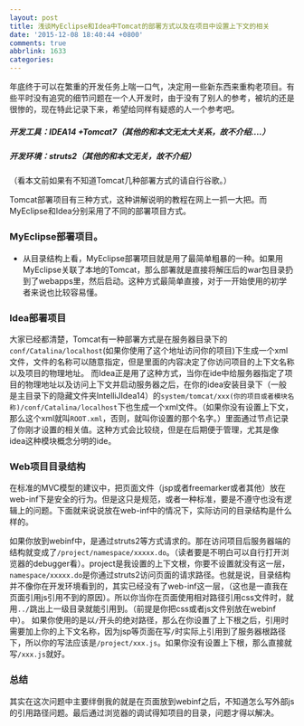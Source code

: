 ```yaml
---
layout: post
title: 浅谈MyEclipse和Idea中Tomcat的部署方式以及在项目中设置上下文的相关
date: '2015-12-08 18:40:44 +0800'
comments: true
abbrlink: 1633
categories:
---
```

年底终于可以在繁重的开发任务上喘一口气，决定用一些新东西来重构老项目。有些平时没有追究的细节问题在一个人开发时，由于没有了别人的参考，被坑的还是很惨的，现在特此记录下来，希望给同样有疑惑的人一个参考吧。

##### 开发工具：IDEA14 +Tomcat7（其他的和本文无太大关系，故不介绍....）
##### 开发环境：struts2（其他的和本文无关，故不介绍）
（看本文前如果有不知道Tomcat几种部署方式的请自行谷歌。）
<!--more-->

Tomcat部署项目有三种方式，这种讲解说明的教程在网上一抓一大把。而MyEclipse和Idea分别采用了不同的部署项目方式。

### MyEclipse部署项目。
- 从目录结构上看，MyEclipse部署项目就是用了最简单粗暴的一种。如果用MyEclipse关联了本地的Tomcat，那么部署就是直接将解压后的war包目录扔到了webapps里，然后启动。这种方式最简单直接，对于一开始使用的初学者来说也比较容易懂。

### Idea部署项目
大家已经都清楚，Tomcat有一种部署方式是在服务器目录下的`conf/Catalina/localhost`(如果你使用了这个地址访问你的项目)下生成一个xml文件，文件的名称可以随意指定，但是里面的内容决定了你访问项目的上下文名称以及项目的物理地址。
而Idea正是用了这种方式，当你在ide中给服务器指定了项目的物理地址以及访问上下文并启动服务器之后，在你的idea安装目录下（一般是主目录下的隐藏文件夹IntelliJIdea14）的`system/tomcat/xxx(你的项目或者模块名称)/conf/Catalina/localhost`下也生成一个xml文件。（如果你没有设置上下文，那么这个xml就叫`ROOT.xml`，否则，就叫你设置的那个名字。）里面通过节点记录了你刚才设置的相关值。这种方式会比较绕，但是在后期便于管理，尤其是像idea这种模块概念分明的ide。

### Web项目目录结构
在标准的MVC模型的建议中，把页面文件（jsp或者freemarker或者其他）放在web-inf下是安全的行为。但是这只是规范，或者一种标准，要是不遵守也没有逻辑上的问题。下面就来说说放在web-inf中的情况下，实际访问的目录结构是什么样的。

如果你放到webinf中，是通过struts2等方式请求的。那在访问项目后服务器端的结构就变成了`/project/namespace/xxxxx.do`。（读者要是不明白可以自行打开浏览器的debugger看）。project是我设置的上下文根，你要不设置就没有这一层，`namespace/xxxxx.do`是你通过struts2访问页面的请求路径。也就是说，目录结构并不像你在开发环境看到的，其实已经没有了web-inf这一层，（这也是一直我在页面引用js引用不到的原因）。所以你当你在页面使用相对路径引用css文件时，就用`../`跳出上一级目录就能引用到。（前提是你把css或者js文件别放在webinf中）。
如果你使用的是以`/`开头的绝对路径，那么在你设置了上下根之后，引用时需要加上你的上下文名称，因为jsp等页面在写`/`时实际上引用到了服务器根路径下，所以你的写法应该是`/project/xxx.js`。如果你没有设置上下根，那么直接就写`/xxx.js`就好。

### 总结
其实在这次问题中主要绊倒我的就是在页面放到webinf之后，不知道怎么写外部js的引用路径问题。最后通过浏览器的调试得知项目的目录，问题才得以解决。

